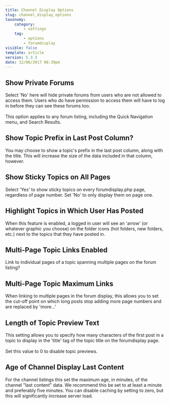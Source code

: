 ```yaml
---
title: Channel Display Options
slug: channel_display_options
taxonomy:
    category:
        - settings
    tag:
        - options
        - forumdisplay
visible: false
template: article
version: 5.3.3
date: 12/06/2017 06:39pm
---
```


## Show Private Forums
Select 'No' here will hide private forums from users who are not allowed to access them. Users who do have permission to access them will have to log in before they can see these forums too.<br />
<br />
This option applies to any forum listing, including the Quick Navigation menu, and Search Results.

## Show Topic Prefix in Last Post Column?
You may choose to show a topic's prefix in the last post column, along with the title. This will increase the size of the data included in that column, however.

## Show Sticky Topics on All Pages
Select 'Yes' to show sticky topics on every forumdisplay.php page, regardless of page number. Set 'No' to only display them on page one.

## Highlight Topics in Which User Has Posted
When this feature is enabled, a logged in user will see an 'arrow' (or whatever graphic you choose) on the folder icons (hot folders, new folders, etc.) next to the topics that they have posted in.

## Multi-Page Topic Links Enabled
Link to individual pages of a topic spanning multiple pages on the forum listing?

## Multi-Page Topic Maximum Links
When linking to multiple pages in the forum display, this allows you to set the cut-off point on which long posts stop adding more page numbers and are replaced by 'more...'

## Length of Topic Preview Text
This setting allows you to specify how many characters of the first post in a topic to display in the 'title' tag of the topic title on the forumdisplay page.<br />
<br />
Set this value to 0 to disable topic previews.

## Age of Channel Display Last Content
For the channel listings this set the maximum age, in minutes, of the channel "last content" data. We recommend this be set to at least a minute and preferably five minutes. You can disable caching by setting to zero, but this will significantly increase server load.




